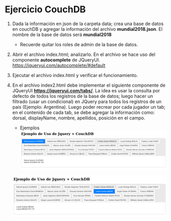 # Ejercicio CouchDB

1. Dada la información en json de la carpeta data; crea una base de datos en couchDB y agregar la información del archivo **mundial2018.json**. El nombre de la base de datos será **mundial2018**
	* Recuerde quitar los roles de admin de la base de datos.
2. Abrir el archivo index.html; analizarlo. En el archivo se hace uso del componente **autocomplete** de JQueryUI. https://jqueryui.com/autocomplete/#default
3. Ejecutar el archivo index.html y verificar el funcionamiento.
4. En el archivo index2.html debe implementar el siguiente componente de JQueryUI **https://jqueryui.com/tabs/**. La idea es usar la consulta por defecto de todos los registros de la base de datos; luego hacer un filtrado (usar un condicional) en JQuery para todos los registros de un país (Ejemplo: Argentina). Luego poder recrear por cada jugador un tab; en el contenido de cada tab, se debe agregar la información como: dorsal, displayName, nombre, apellidos, posición en el campo.
	* Ejemplos
	![](https://raw.githubusercontent.com/PlataformasWeb-P-AA2021/taller-08/main/imgs/1.png) 
	
	![](https://raw.githubusercontent.com/PlataformasWeb-P-AA2021/taller-08/main/imgs/2.png) 